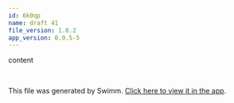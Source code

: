 ```yaml
---
id: 6k0qp
name: draft 41
file_version: 1.0.2
app_version: 0.9.5-5
---
```


content





<br/>

This file was generated by Swimm. [Click here to view it in the app](http://localhost:5000/repos/Z2l0aHViJTNBJTNBYXplcm90aGNvcmUtd290bGslM0ElM0FtYW96U3dpbW0=/docs/6k0qp).